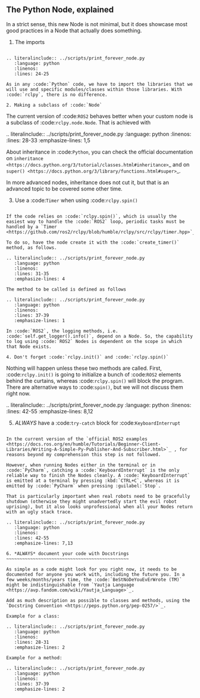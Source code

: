 The Python Node, explained
-------------------------------

In a strict sense, this new Node is not minimal, but it does showcase most good practices in a Node that actually does something.

1. The imports
~~~~~~~~~~~~~~

.. literalinclude:: ../scripts/print_forever_node.py
   :language: python
   :linenos:
   :lines: 24-25
   
As in any :code:`Python` code, we have to import the libraries that we will use and specific modules/classes within those libraries. With :code:`rclpy`, there is no difference.

2. Making a subclass of :code:`Node`
~~~~~~~~~~~~~~~~~~~~~~~~~~~~~~~~~~~~

The current version of :code:`ROS2` behaves better when your custom node is a subclass of :code:`rclpy.node.Node`. That is achieved with 

.. literalinclude:: ../scripts/print_forever_node.py
   :language: python
   :linenos:
   :lines: 28-33
   :emphasize-lines: 1,5
   
About inheritance in :code:`Python`, you can check the official documentation on `inheritance <https://docs.python.org/3/tutorial/classes.html#inheritance>`_ and on `super() <https://docs.python.org/3/library/functions.html#super>`_.

In more advanced nodes, inheritance does not cut it, but that is an advanced topic to be covered some other time.

3. Use a :code:`Timer` when using :code:`rclpy.spin()`
~~~~~~~~~~~~~~~~~~~~~~~~~~~~~~~~~~~~~~~~~~~~~~~~~~~~~~

If the code relies on :code:`rclpy.spin()`, which is usually the easiest way to handle the :code:`ROS2` loop, periodic tasks must be handled by a `Timer <https://github.com/ros2/rclpy/blob/humble/rclpy/src/rclpy/timer.hpp>`_. 

To do so, have the node create it with the :code:`create_timer()` method, as follows.

.. literalinclude:: ../scripts/print_forever_node.py
   :language: python
   :linenos:
   :lines: 31-35
   :emphasize-lines: 4

The method to be called is defined as follows

.. literalinclude:: ../scripts/print_forever_node.py
   :language: python
   :linenos:
   :lines: 37-39
   :emphasize-lines: 1
   
In :code:`ROS2`, the logging methods, i.e. :code:`self.get_logger().info()`, depend on a Node. So, the capability to log using :code:`ROS2` Nodes is dependent on the scope in which that Node exists.
   
4. Don't forget :code:`rclpy.init()` and :code:`rclpy.spin()` 
~~~~~~~~~~~~~~~~~~~~~~~~~~~~~~~~~~~~~~~~~~~~~~~~~~~~~~~~~~~~~

Nothing will happen unless these two methods are called. First, :code:`rclpy.init()` is going to initialize a bunch of :code:`ROS2` elements behind the curtains, whereas :code:`rclpy.spin()` will block the program. There are alternative ways to :code:`spin()`, but we will not discuss them right now.

.. literalinclude:: ../scripts/print_forever_node.py
   :language: python
   :linenos:
   :lines: 42-55
   :emphasize-lines: 8,12
   
5. *ALWAYS* have a :code:`try-catch` block for :code:`KeyboardInterrupt`
~~~~~~~~~~~~~~~~~~~~~~~~~~~~~~~~~~~~~~~~~~~~~~~~~~~~~~~~~~~~~~~~~~~~~~~~

In the current version of the `official ROS2 examples <https://docs.ros.org/en/humble/Tutorials/Beginner-Client-Libraries/Writing-A-Simple-Py-Publisher-And-Subscriber.html>`_ , for reasons beyond my comprehension this step is not followed.

However, when running Nodes either in the terminal or in :code:`PyCharm`, catching a :code:`KeyboardInterrupt` is the only reliable way to finish the Nodes cleanly. A :code:`KeyboardInterrupt` is emitted at a terminal by pressing :kbd:`CTRL+C`, whereas it is emitted by :code:`PyCharm` when pressing :guilabel:`Stop`.

That is particularly important when real robots need to be gracefully shutdown (otherwise they might unadvertedly start the evil robot uprising), but it also looks unprofessional when all your Nodes return with an ugly stack trace.

.. literalinclude:: ../scripts/print_forever_node.py
   :language: python
   :linenos:
   :lines: 42-55
   :emphasize-lines: 7,13

6. *ALWAYS* document your code with Docstrings
~~~~~~~~~~~~~~~~~~~~~~~~~~~~~~~~~~~~~~~~~~~~~~

As simple as a code might look for you right now, it needs to be documented for anyone you work with, including the future you. In a few weeks/months/years time, the :code:`BeStNoDeYouEvErWrote (TM)` might be indistinguishable from `Yautja Language <https://avp.fandom.com/wiki/Yautja_Language>`_.

Add as much description as possible to classes and methods, using the `Docstring Convention <https://peps.python.org/pep-0257/>`_.

Example for a class:

.. literalinclude:: ../scripts/print_forever_node.py
   :language: python
   :linenos:
   :lines: 28-31
   :emphasize-lines: 2
   
Example for a method:

.. literalinclude:: ../scripts/print_forever_node.py
   :language: python
   :linenos:
   :lines: 37-39
   :emphasize-lines: 2
